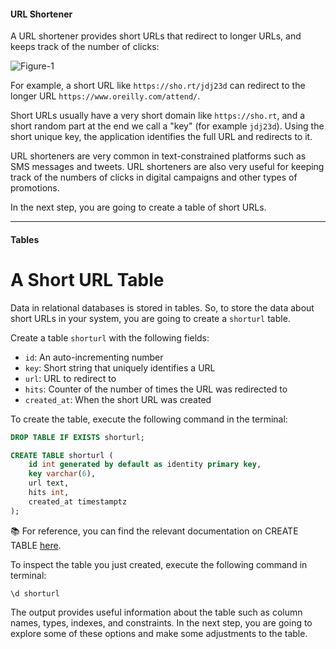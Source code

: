 #### URL Shortener

A URL shortener provides short URLs that redirect to longer URLs, and keeps track of the number of clicks:

![Figure-1](https://www.katacoda.com/embed/orm-haki-benita/postgres-getting-started-tables/assets/url-shortener.png)

For example, a short URL like `https://sho.rt/jdj23d` can redirect to the longer URL `https://www.oreilly.com/attend/`.

Short URLs usually have a very short domain like `https://sho.rt`, and a short random part at the end we call a "key" (for example `jdj23d`). Using the short unique key, the application identifies the full URL and redirects to it.

URL shorteners are very common in text-constrained platforms such as SMS messages and tweets. URL shorteners are also very useful for keeping track of the numbers of clicks in digital campaigns and other types of promotions.

In the next step, you are going to create a table of short URLs.

---


#### Tables

A Short URL Table
=================

Data in relational databases is stored in tables. So, to store the data about short URLs in your system, you are going to create a `shorturl` table.

Create a table `shorturl` with the following fields:

-   `id`: An auto-incrementing number
-   `key`: Short string that uniquely identifies a URL
-   `url`: URL to redirect to
-   `hits`: Counter of the number of times the URL was redirected to
-   `created_at`: When the short URL was created

To create the table, execute the following command in the terminal:

```sql
DROP TABLE IF EXISTS shorturl;

CREATE TABLE shorturl (
    id int generated by default as identity primary key,
    key varchar(6),
    url text,
    hits int,
    created_at timestamptz
);
```

📚 For reference, you can find the relevant documentation on CREATE TABLE [here](https://www.postgresql.org/docs/13/sql-createtable.html).

To inspect the table you just created, execute the following command in terminal:

```psql
\d shorturl
```

The output provides useful information about the table such as column names, types, indexes, and constraints. In the next step, you are going to explore some of these options and make some adjustments to the table.